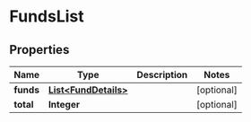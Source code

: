 
# FundsList

## Properties
Name | Type | Description | Notes
------------ | ------------- | ------------- | -------------
**funds** | [**List&lt;FundDetails&gt;**](FundDetails.md) |  |  [optional]
**total** | **Integer** |  |  [optional]



